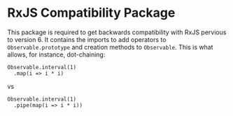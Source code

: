 # RxJS Compatibility Package

This package is required to get backwards compatibility with RxJS pervious to version 6. It contains the imports to add operators to `Observable.prototype` and creation methods to `Observable`. This is what allows, for instance, dot-chaining:

```
Observable.interval(1)
  .map(i => i * i)
```

vs

```
Observable.interval(1)
  .pipe(map(i => i * i))
```
